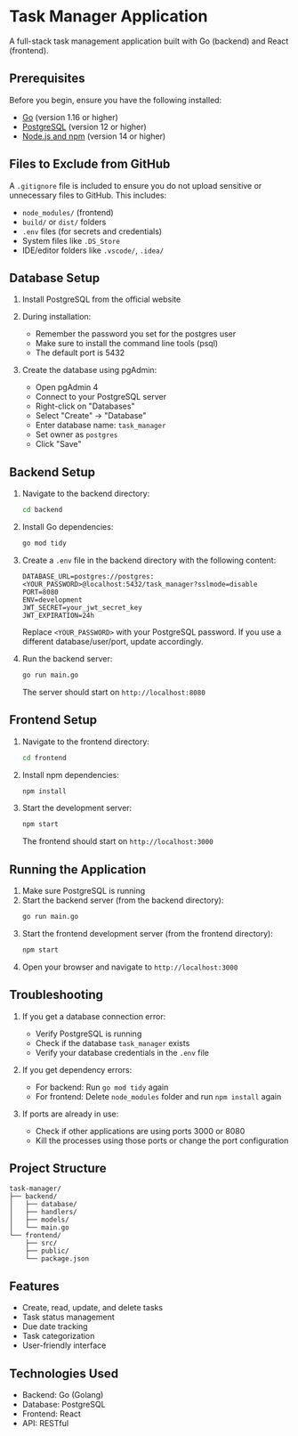 # Task Manager Application

A full-stack task management application built with Go (backend) and React (frontend).

## Prerequisites

Before you begin, ensure you have the following installed:
- [Go](https://golang.org/dl/) (version 1.16 or higher)
- [PostgreSQL](https://www.postgresql.org/download/) (version 12 or higher)
- [Node.js and npm](https://nodejs.org/) (version 14 or higher)

## Files to Exclude from GitHub

A `.gitignore` file is included to ensure you do not upload sensitive or unnecessary files to GitHub. This includes:
- `node_modules/` (frontend)
- `build/` or `dist/` folders
- `.env` files (for secrets and credentials)
- System files like `.DS_Store`
- IDE/editor folders like `.vscode/`, `.idea/`

## Database Setup

1. Install PostgreSQL from the official website
2. During installation:
   - Remember the password you set for the postgres user
   - Make sure to install the command line tools (psql)
   - The default port is 5432

3. Create the database using pgAdmin:
   - Open pgAdmin 4
   - Connect to your PostgreSQL server
   - Right-click on "Databases"
   - Select "Create" → "Database"
   - Enter database name: `task_manager`
   - Set owner as `postgres`
   - Click "Save"

## Backend Setup

1. Navigate to the backend directory:
   ```bash
   cd backend
   ```

2. Install Go dependencies:
   ```bash
   go mod tidy
   ```

3. Create a `.env` file in the backend directory with the following content:
   ```
   DATABASE_URL=postgres://postgres:<YOUR_PASSWORD>@localhost:5432/task_manager?sslmode=disable
   PORT=8080
   ENV=development
   JWT_SECRET=your_jwt_secret_key
   JWT_EXPIRATION=24h
   ```
   Replace `<YOUR_PASSWORD>` with your PostgreSQL password. If you use a different database/user/port, update accordingly.

4. Run the backend server:
   ```bash
   go run main.go
   ```
   The server should start on `http://localhost:8080`

## Frontend Setup

1. Navigate to the frontend directory:
   ```bash
   cd frontend
   ```

2. Install npm dependencies:
   ```bash
   npm install
   ```

3. Start the development server:
   ```bash
   npm start
   ```
   The frontend should start on `http://localhost:3000`

## Running the Application

1. Make sure PostgreSQL is running
2. Start the backend server (from the backend directory):
   ```bash
   go run main.go
   ```
3. Start the frontend development server (from the frontend directory):
   ```bash
   npm start
   ```
4. Open your browser and navigate to `http://localhost:3000`

## Troubleshooting

1. If you get a database connection error:
   - Verify PostgreSQL is running
   - Check if the database `task_manager` exists
   - Verify your database credentials in the `.env` file

2. If you get dependency errors:
   - For backend: Run `go mod tidy` again
   - For frontend: Delete `node_modules` folder and run `npm install` again

3. If ports are already in use:
   - Check if other applications are using ports 3000 or 8080
   - Kill the processes using those ports or change the port configuration

## Project Structure

```
task-manager/
├── backend/
│   ├── database/
│   ├── handlers/
│   ├── models/
│   └── main.go
└── frontend/
    ├── src/
    ├── public/
    └── package.json
```

## Features

- Create, read, update, and delete tasks
- Task status management
- Due date tracking
- Task categorization
- User-friendly interface

## Technologies Used

- Backend: Go (Golang)
- Database: PostgreSQL
- Frontend: React
- API: RESTful
